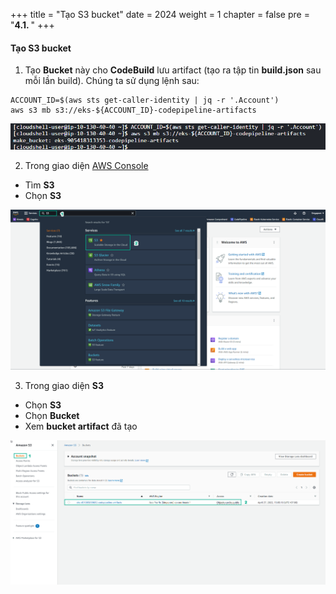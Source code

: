+++
title = "Tạo S3 bucket"
date = 2024
weight = 1
chapter = false
pre = "<b>4.1. </b>"
+++

#### Tạo S3 bucket

1. Tạo **Bucket** này cho **CodeBuild** lưu artifact (tạo ra tập tin **build.json** sau mỗi lần build). Chúng ta sử dụng lệnh sau:

```
ACCOUNT_ID=$(aws sts get-caller-identity | jq -r '.Account')
aws s3 mb s3://eks-${ACCOUNT_ID}-codepipeline-artifacts
```
![00001-Create-S3-bucket](/images/4-Generate-Code-Pipeline/1-Create-S3-bucket/00001-Create-S3-bucket.png?width=90pc)

2. Trong giao diện [AWS Console](https://aws.amazon.com/console/)
- Tìm  **S3**
- Chọn  **S3**

![00002-Create-S3-bucket](/images/4-Generate-Code-Pipeline/1-Create-S3-bucket/00002-Create-S3-bucket.png?width=90pc)

3. Trong giao diện **S3**
- Chọn  **S3**
- Chọn  **Bucket**
- Xem **bucket artifact** đã tạo

![00003-Create-S3-bucket](/images/4-Generate-Code-Pipeline/1-Create-S3-bucket/00003-Create-S3-bucket.png?width=90pc)